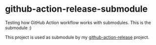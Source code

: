 # github-action-release-submodule
Testing how GitHub Action workflow works with submodules. This is the submodule :)

This project is used as submodule by my [github-action-release](https://github.com/lordmikefin/github-action-release) project.